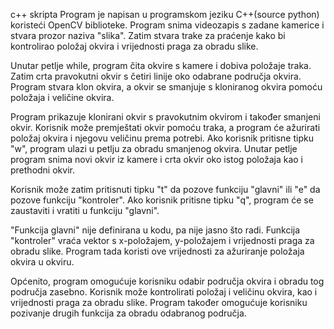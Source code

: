 c++ skripta 
Program je napisan u programskom jeziku C++(source python) koristeći OpenCV biblioteke. Program snima videozapis s zadane kamerice i stvara prozor naziva "slika". Zatim stvara trake za praćenje kako bi kontrolirao položaj okvira i vrijednosti praga za obradu slike.

Unutar petlje while, program čita okvire s kamere i dobiva položaje traka. Zatim crta pravokutni okvir s četiri linije oko odabrane područja okvira. Program stvara klon okvira, a okvir se smanjuje s kloniranog okvira pomoću položaja i veličine okvira.

Program prikazuje klonirani okvir s pravokutnim okvirom i također smanjeni okvir. Korisnik može premještati okvir pomoću traka, a program će ažurirati položaj okvira i njegovu veličinu prema potrebi. Ako korisnik pritisne tipku "w", program ulazi u petlju za obradu smanjenog okvira. Unutar petlje program snima novi okvir iz kamere i crta okvir oko istog položaja kao i prethodni okvir.

Korisnik može zatim pritisnuti tipku "t" da pozove funkciju "glavni" ili "e" da pozove funkciju "kontroler". Ako korisnik pritisne tipku "q", program će se zaustaviti i vratiti u funkciju "glavni".

"Funkcija glavni" nije definirana u kodu, pa nije jasno što radi. Funkcija "kontroler" vraća vektor s x-položajem, y-položajem i vrijednosti praga za obradu slike. Program tada koristi ove vrijednosti za ažuriranje položaja okvira u okviru.

Općenito, program omogućuje korisniku odabir područja okvira i obradu tog područja zasebno. Korisnik može kontrolirati položaj i veličinu okvira, kao i vrijednosti praga za obradu slike. Program također omogućuje korisniku pozivanje drugih funkcija za obradu odabranog područja.
